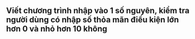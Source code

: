 ## Viết chương trình nhập vào 1 số nguyên, kiểm tra người dùng có nhập số thỏa mãn điều kiện lớn hơn 0 và nhỏ hơn 10 không